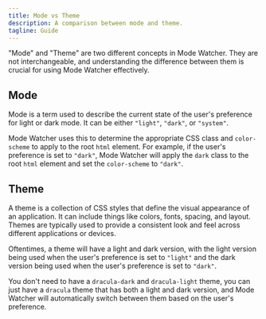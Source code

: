 ```yaml
---
title: Mode vs Theme
description: A comparison between mode and theme.
tagline: Guide
---
```


"Mode" and "Theme" are two different concepts in Mode Watcher. They are not interchangeable, and understanding the difference between them is crucial for using Mode Watcher effectively.

## Mode

Mode is a term used to describe the current state of the user's preference for light or dark mode. It can be either `"light"`, `"dark"`, or `"system"`.

Mode Watcher uses this to determine the appropriate CSS class and `color-scheme` to apply to the root `html` element. For example, if the user's preference is set to `"dark"`, Mode Watcher will apply the `dark` class to the root `html` element and set the `color-scheme` to `"dark"`.

## Theme

A theme is a collection of CSS styles that define the visual appearance of an application. It can include things like colors, fonts, spacing, and layout. Themes are typically used to provide a consistent look and feel across different applications or devices.

Oftentimes, a theme will have a light and dark version, with the light version being used when the user's preference is set to `"light"` and the dark version being used when the user's preference is set to `"dark"`.

You don't need to have a `dracula-dark` and `dracula-light` theme, you can just have a `dracula` theme that has both a light and dark version, and Mode Watcher will automatically switch between them based on the user's preference.
